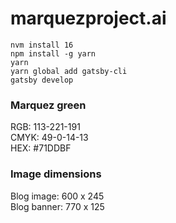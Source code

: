 # marquezproject.ai

```
nvm install 16
npm install -g yarn
yarn
yarn global add gatsby-cli
gatsby develop
```

### Marquez green
RGB: 113-221-191\
CMYK: 49-0-14-13\
HEX: #71DDBF

### Image dimensions
Blog image: 600 x 245\
Blog banner: 770 x 125